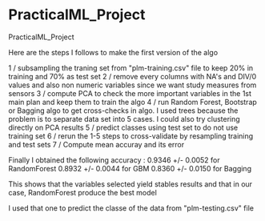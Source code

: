 PracticalML_Project
===================

PracticalML_Project

Here are the steps I follows to make the first version of the algo

1 / subsampling the traning set from "plm-training.csv" file to keep 20% in training and 70% as test set
2 / remove every columns with NA's and DIV/0 values and also non numeric variables since we want study measures from sensors
3 / compute PCA to check the more important variables in the 1st main plan and keep them to train the algo
4 / run Random Forest, Bootstrap or Bagging algo to get cross-checks in algo. I used trees because the problem is to separate data set into 5 cases. I could also try clustering directly on PCA results
5 / predict classes using test set to do not use training set
6 / rerun the 1-5 steps to cross-validate by resampling training and test sets
7 / Compute mean accuray and its error


Finally I obtained the following accuracy : 
0.9346 +/- 0.0052 for RandomForest
0.8932 +/- 0.0044 for GBM
0.8360 +/- 0.0150 for Bagging

This shows that the variables selected yield stables results and that in our case, RandomForest produce the best model


I used that one to predict the classe of the data from "plm-testing.csv" file
